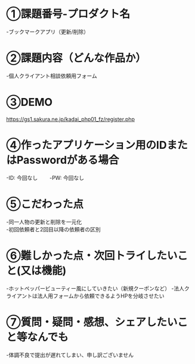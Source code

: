 # ①課題番号-プロダクト名　　
-ブックマークアプリ（更新/削除）　　

# ②課題内容（どんな作品か）　　
-個人クライアント相談依頼用フォーム

# ③DEMO　　
https://gs1.sakura.ne.jp/kadai_php01_fz/register.php

# ④作ったアプリケーション用のIDまたはPasswordがある場合　　
-ID: 今回なし　　
-PW: 今回なし　　

# ⑤こだわった点　　
-同一人物の更新と削除を一元化<br>
-初回依頼者と2回目以降の依頼者の区別<br>

# ⑥難しかった点・次回トライしたいこと(又は機能)　　
-ホットペッパービューティー風にしていきたい（新規クーポンなど）
-法人クライアントは法人用フォームから依頼できるようHPを分岐させたい

# ⑦質問・疑問・感想、シェアしたいこと等なんでも  
-体調不良で提出が遅れてしまい、申し訳ございません
